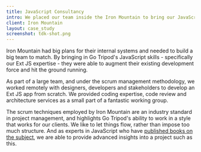 ```yaml
---
title: JavaScript Consultancy
intro: We placed our team inside the Iron Mountain to bring our JavaScript know-how to the world's biggest document management company
client: Iron Mountain
layout: case_study
screenshot: tdk-shot.png
---
```


Iron Mountain had big plans for their internal systems and needed to build a big team to match. By bringing in Go Tripod's JavaScript skills - specifically our Ext JS expertise - they were able to augment their existing development force and hit the ground running.

As part of a large team, and under the scrum management methodology, we worked remotely with designers, developers and stakeholders to develop an Ext JS app from scratch. We provided coding expertise, code review and architecture services as a small part of a fantastic working group.

The scrum techniques employed by Iron Mountain are an industry standard in project management, and highlights Go Tripod's ability to work in a style that works for our clients. We like to let things flow, rather than impose too much structure. And as experts in JavaScript who have [published books on the subject](https://www.packtpub.com/books/info/authors/colin-ramsay), we are able to provide advanced insights into a project such as this.
